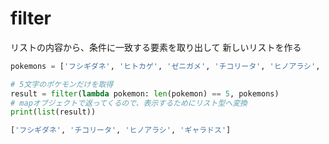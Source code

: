 # filter

リストの内容から、条件に一致する要素を取り出して 新しいリストを作る

```python
pokemons = ['フシギダネ', 'ヒトカゲ', 'ゼニガメ', 'チコリータ', 'ヒノアラシ', 'ワニノコ', 'ダクマ', 'ファイアロー', 'ギャラドス']

# 5文字のポケモンだけを取得
result = filter(lambda pokemon: len(pokemon) == 5, pokemons)
# mapオブジェクトで返ってくるので、表示するためにリスト型へ変換
print(list(result))
```

```python
['フシギダネ', 'チコリータ', 'ヒノアラシ', 'ギャラドス']
```